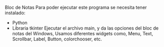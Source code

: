 Bloc de Notas
Para poder ejecutar este programa se necesita tener instalado:
  * Python
  * Libraria tkinter
 Ejecutar el archivo main, y da las opciones del bloc de notas del Windows, Usamos diferentes widgets como, Menu, Text, Scrollbar, Label, Button, colorchooser, etc. 
